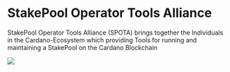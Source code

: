 # StakePool Operator Tools Alliance
StakePool Operator Tools Alliance (SPOTA) brings together the Individuals in the Cardano-Ecosystem which providing Tools for running and maintaining a StakePool on the Cardano Blockchain

<img src="https://www.stakepool.at/pics/stakepool_operator_tools_alliance.png" border=0></img>
